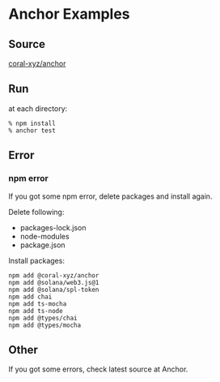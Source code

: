 # Anchor Examples

## Source
[coral-xyz/anchor](https://github.com/coral-xyz/anchor/tree/master/examples/tutorial)

## Run
at each directory:
```
% npm install
% anchor test
```

## Error
### npm error
If you got some npm error, delete packages and install again.

Delete following:
- packages-lock.json
- node-modules
- package.json

Install packages:
```
npm add @coral-xyz/anchor
npm add @solana/web3.js@1
npm add @solana/spl-token
npm add chai
npm add ts-mocha
npm add ts-node
npm add @types/chai
npm add @types/mocha
```

## Other
If you got some errors, check latest source at Anchor.
